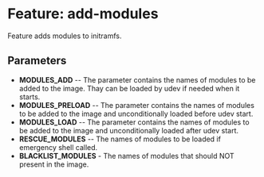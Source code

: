 # Feature: add-modules

Feature adds modules to initramfs.

## Parameters

- **MODULES_ADD** -- The parameter contains the names of modules to be added to the image. Thay can be loaded by udev if needed when it starts.
- **MODULES_PRELOAD** -- The parameter contains the names of modules to be added to the image and unconditionally loaded before udev start.
- **MODULES_LOAD** -- The parameter contains the names of modules to be added to the image and unconditionally loaded after udev start.
- **RESCUE_MODULES** -- The names of modules to be loaded if emergency shell called.
- **BLACKLIST_MODULES** - The names of modules that should NOT present in the image.

